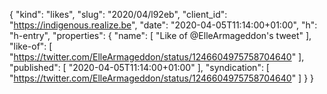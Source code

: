 {
  "kind": "likes",
  "slug": "2020/04/l92eb",
  "client_id": "https://indigenous.realize.be",
  "date": "2020-04-05T11:14:00+01:00",
  "h": "h-entry",
  "properties": {
    "name": [
      "Like of @ElleArmageddon's tweet"
    ],
    "like-of": [
      "https://twitter.com/ElleArmageddon/status/1246604975758704640"
    ],
    "published": [
      "2020-04-05T11:14:00+01:00"
    ],
    "syndication": [
      "https://twitter.com/ElleArmageddon/status/1246604975758704640"
    ]
  }
}
